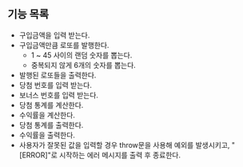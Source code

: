 ## 기능 목록

- 구입금액을 입력 받는다.
- 구입금액만큼 로또를 발행한다.
  - 1 ~ 45 사이의 랜덤 숫자를 뽑는다.
  - 중복되지 않게 6개의 숫자를 뽑는다.
- 발행된 로또들을 출력한다.
- 당첨 번호를 입력 받는다.
- 보너스 번호를 입력 받는다.
- 당첨 통계를 계산한다.
- 수익률을 계산한다.
- 당첨 통계를 출력한다.
- 수익률을 출력한다.
- 사용자가 잘못된 값을 입력할 경우 throw문을 사용해 예외를 발생시키고, "[ERROR]"로 시작하는 에러 메시지를 출력 후 종료한다.
